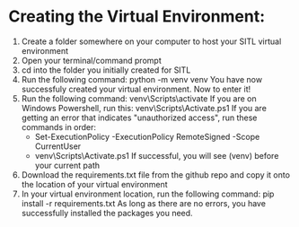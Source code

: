 # Creating the Virtual Environment:
1) Create a folder somewhere on your computer to host your SITL virtual environment
2) Open your terminal/command prompt
3) cd into the folder you initially created for SITL
4) Run the following command: python -m venv venv
   You have now successfuly created your virtual environment. Now to enter it!
5) Run the following command: venv\Scripts\activate
   If you are on Windows Powershell, run this: venv\Scripts\Activate.ps1
   If you are getting an error that indicates "unauthorized access", run these commands in order:
    - Set-ExecutionPolicy -ExecutionPolicy RemoteSigned -Scope CurrentUser
    - venv\Scripts\Activate.ps1
   If successful, you will see (venv) before your current path
6) Download the requirements.txt file from the github repo and copy it onto the location of your virtual environment
7) In your virtual environment location, run the following command: pip install -r requirements.txt
    As long as there are no errors, you have successfully installed the packages you need.